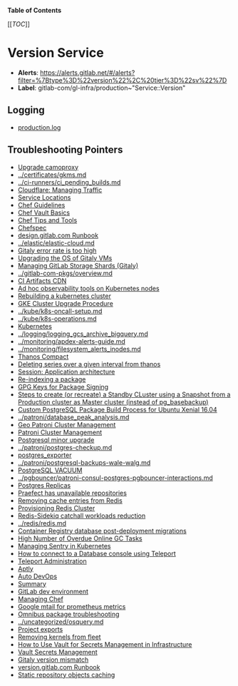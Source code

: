 <!-- MARKER: do not edit this section directly. Edit services/service-catalog.yml then run scripts/generate-docs -->

**Table of Contents**

[[_TOC_]]

# Version Service

* **Alerts**: <https://alerts.gitlab.net/#/alerts?filter=%7Btype%3D%22version%22%2C%20tier%3D%22sv%22%7D>
* **Label**: gitlab-com/gl-infra/production~"Service::Version"

## Logging

* [production.log](/var/log/version/)

## Troubleshooting Pointers

* [Upgrade camoproxy](../camoproxy/upgrade-camoproxy.md)
* [../certificates/gkms.md](../certificates/gkms.md)
* [../ci-runners/ci_pending_builds.md](../ci-runners/ci_pending_builds.md)
* [Cloudflare: Managing Traffic](../cloudflare/managing-traffic.md)
* [Service Locations](../cloudflare/services-locations.md)
* [Chef Guidelines](../config_management/chef-guidelines.md)
* [Chef Vault Basics](../config_management/chef-vault.md)
* [Chef Tips and Tools](../config_management/chef-workflow.md)
* [Chefspec](../config_management/chefspec.md)
* [design.gitlab.com Runbook](../design/design-gitlab-com.md)
* [../elastic/elastic-cloud.md](../elastic/elastic-cloud.md)
* [Gitaly error rate is too high](../gitaly/gitaly-error-rate.md)
* [Upgrading the OS of Gitaly VMs](../gitaly/gitaly-os-upgrade.md)
* [Managing GitLab Storage Shards (Gitaly)](../gitaly/storage-sharding.md)
* [../gitlab-com-pkgs/overview.md](../gitlab-com-pkgs/overview.md)
* [CI Artifacts CDN](../google-cloud-storage/artifacts-cdn.md)
* [Ad hoc observability tools on Kubernetes nodes](../kube/k8s-adhoc-observability.md)
* [Rebuilding a kubernetes cluster](../kube/k8s-cluster-rebuild.md)
* [GKE Cluster Upgrade Procedure](../kube/k8s-cluster-upgrade.md)
* [../kube/k8s-oncall-setup.md](../kube/k8s-oncall-setup.md)
* [../kube/k8s-operations.md](../kube/k8s-operations.md)
* [Kubernetes](../kube/kubernetes.md)
* [../logging/logging_gcs_archive_bigquery.md](../logging/logging_gcs_archive_bigquery.md)
* [../monitoring/apdex-alerts-guide.md](../monitoring/apdex-alerts-guide.md)
* [../monitoring/filesystem_alerts_inodes.md](../monitoring/filesystem_alerts_inodes.md)
* [Thanos Compact](../monitoring/thanos-compact.md)
* [Deleting series over a given interval from thanos](../monitoring/thanos-delete-series-interval.md)
* [Session: Application architecture](../onboarding/architecture.md)
* [Re-indexing a package](../packagecloud/reindex-package.md)
* [GPG Keys for Package Signing](../packaging/manage-package-signing-keys.md)
* [Steps to create (or recreate) a Standby CLuster using a Snapshot from a Production cluster as Master cluster (instead of pg_basebackup)](../patroni/build_cluster_from_snapshot.md)
* [Custom PostgreSQL Package Build Process for Ubuntu Xenial 16.04](../patroni/custom_postgres_packages.md)
* [../patroni/database_peak_analysis.md](../patroni/database_peak_analysis.md)
* [Geo Patroni Cluster Management](../patroni/geo-patroni-cluster.md)
* [Patroni Cluster Management](../patroni/patroni-management.md)
* [Postgresql minor upgrade](../patroni/pg_minor_upgrade.md)
* [../patroni/postgres-checkup.md](../patroni/postgres-checkup.md)
* [postgres_exporter](../patroni/postgres_exporter.md)
* [../patroni/postgresql-backups-wale-walg.md](../patroni/postgresql-backups-wale-walg.md)
* [PostgreSQL VACUUM](../patroni/postgresql-vacuum.md)
* [../pgbouncer/patroni-consul-postgres-pgbouncer-interactions.md](../pgbouncer/patroni-consul-postgres-pgbouncer-interactions.md)
* [Postgres Replicas](../postgres-dr-delayed/postgres-dr-replicas.md)
* [Praefect has unavailable repositories](../praefect/praefect-unavailable-repo.md)
* [Removing cache entries from Redis](../redis-cluster-cache/remove-cache-entries.md)
* [Provisioning Redis Cluster](../redis/provisioning-redis-cluster.md)
* [Redis-Sidekiq catchall workloads reduction](../redis/redis-sidekiq-catchall-workloads-reduction.md)
* [../redis/redis.md](../redis/redis.md)
* [Container Registry database post-deployment migrations](../registry/db-post-deployment-migrations.md)
* [High Number of Overdue Online GC Tasks](../registry/online-gc-high-overdue-tasks.md)
* [Managing Sentry in Kubernetes](../sentry/sentry.md)
* [How to connect to a Database console using Teleport](../teleport/Connect_to_Database_Console_via_Teleport.md)
* [Teleport Administration](../teleport/teleport_admin.md)
* [Aptly](../uncategorized/aptly.md)
* [Auto DevOps](../uncategorized/auto-devops.md)
* [Summary](../uncategorized/cloudsql-data-export.md)
* [GitLab dev environment](../uncategorized/dev-environment.md)
* [Managing Chef](../uncategorized/manage-chef.md)
* [Google mtail for prometheus metrics](../uncategorized/mtail.md)
* [Omnibus package troubleshooting](../uncategorized/omnibus-package-updates.md)
* [../uncategorized/osquery.md](../uncategorized/osquery.md)
* [Project exports](../uncategorized/project-export.md)
* [Removing kernels from fleet](../uncategorized/remove-kernels.md)
* [How to Use Vault for Secrets Management in Infrastructure](../vault/usage.md)
* [Vault Secrets Management](../vault/vault.md)
* [Gitaly version mismatch](gitaly-version-mismatch.md)
* [version.gitlab.com Runbook](version-gitlab-com.md)
* [Static repository objects caching](../web/static-repository-objects-caching.md)
<!-- END_MARKER -->

<!-- ## Summary -->

<!-- ## Architecture -->

<!-- ## Performance -->

<!-- ## Scalability -->

<!-- ## Availability -->

<!-- ## Durability -->

<!-- ## Security/Compliance -->

<!-- ## Monitoring/Alerting -->

<!-- ## Links to further Documentation -->
